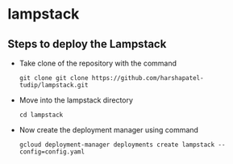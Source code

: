 # lampstack

## Steps to deploy the Lampstack

* Take clone of the repository with the command
    ```
    git clone git clone https://github.com/harshapatel-tudip/lampstack.git
    ```
* Move into the lampstack directory
    ```
    cd lampstack
    ```
* Now create the deployment manager using command
    ```
    gcloud deployment-manager deployments create lampstack --config=config.yaml
    ```
